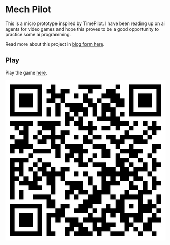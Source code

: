 # Mech Pilot
This is a micro prototype inspired by TimePilot. I have been reading up on ai agents for video games and hope this proves to be a good opportunity to practice some ai programming.

Read more about this project in [blog form here](https://andrewallbright.com/mechpilot-my-timepilot-prototype-project-idea/).

## Play
Play the game [here](https://aallbrig.github.io/mech-pilot/WebGL/index.html).

![QR code with link to play the video game](img/play-game-qr-code.png)
